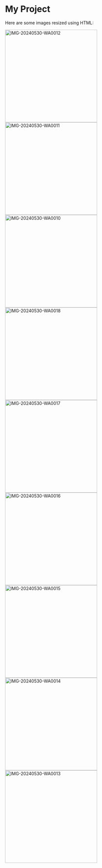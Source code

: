 # My Project

Here are some images resized using HTML:

<img src="https://github.com/rahu-lava/Dear_Dairy/assets/113875289/f0403e33-cc79-4f6b-ae41-0fdf95be6c36" alt="IMG-20240530-WA0012" width="300" />

<img src="https://github.com/rahu-lava/Dear_Dairy/assets/113875289/f0e54369-97e3-49b8-b245-c732857f55ed" alt="IMG-20240530-WA0011" width="300" />

<img src="https://github.com/rahu-lava/Dear_Dairy/assets/113875289/574a4bd3-23a3-4593-8d0b-cd4a2d269399" alt="IMG-20240530-WA0010" width="300" />

<img src="https://github.com/rahu-lava/Dear_Dairy/assets/113875289/6c9f8d42-509c-4bf8-ad67-03e5cfd651b0" alt="IMG-20240530-WA0018" width="300" />

<img src="https://github.com/rahu-lava/Dear_Dairy/assets/113875289/341ca3fe-e4fd-4e9e-ab9c-a68251741f32" alt="IMG-20240530-WA0017" width="300" />

<img src="https://github.com/rahu-lava/Dear_Dairy/assets/113875289/4624514a-9e6e-4332-8ad3-0ac84f33e61d" alt="IMG-20240530-WA0016" width="300" />

<img src="https://github.com/rahu-lava/Dear_Dairy/assets/113875289/67668685-c863-4be6-9657-99f067d39d6a" alt="IMG-20240530-WA0015" width="300" />

<img src="https://github.com/rahu-lava/Dear_Dairy/assets/113875289/83f56e5d-06b7-4421-87ea-e88c87f46364" alt="IMG-20240530-WA0014" width="300" />

<img src="https://github.com/rahu-lava/Dear_Dairy/assets/113875289/03157a31-a0fd-4115-bc82-5ee3b7bab717" alt="IMG-20240530-WA0013" width="300" />
